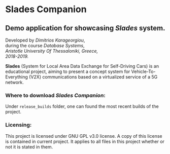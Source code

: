 # **Slades Companion**

## Demo application for showcasing *Slades* system.

Developed by *Dimitrios Karageorgiou*,\
during the course *Database Systems*,\
*Aristotle University Of Thessaloniki, Greece,*\
*2018-2019.*

**Slades** (System for Local Area Data Exchange for Self-Driving Cars) is an educational project, aiming to present a concept system for Vehicle-To-Everything (V2X) communications based on a virtualized service of a 5G network.


### Where to download *Slades Companion*:

Under `release_builds` folder, one can found the most recent builds of the project.

### Licensing:

This project is licensed under GNU GPL v3.0 license. A copy of this license is contained in current project. It applies to all files in this project whether or not it is stated in them.